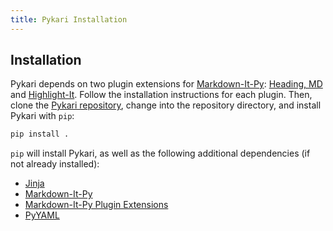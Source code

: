 ```yaml
---
title: Pykari Installation
---
```


## Installation

Pykari depends on two plugin extensions for [Markdown-It-Py][mditpy]: [Heading, MD][headingmd] and [Highlight-It][hlit]. Follow the installation instructions for each plugin. Then, clone the [Pykari repository][pykari], change into the repository directory, and install Pykari with `pip`:

```bash
pip install .
```

`pip` will install Pykari, as well as the following additional dependencies (if not already installed):

- [Jinja][jinja]
- [Markdown-It-Py][mditpy]
- [Markdown-It-Py Plugin Extensions][mditpy-plugins]
- [PyYAML][pyyaml]

[headingmd]: https://github.com/elijahgreenstein/headingmd
[hlit]: https://github.com/elijahgreenstein/highlight-it
[jinja]: https://jinja.palletsprojects.com/en/stable/
[mditpy-plugins]: https://mdit-py-plugins.readthedocs.io/en/latest/
[mditpy]: https://markdown-it-py.readthedocs.io/en/latest/
[pygments]: https://pygments.org/
[pykari]: https://github.com/elijahgreenstein/pykari
[pyyaml]: https://pyyaml.org/

